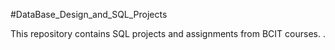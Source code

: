 #DataBase_Design_and_SQL_Projects

This  repository contains SQL projects and assignments from BCIT courses.
.
